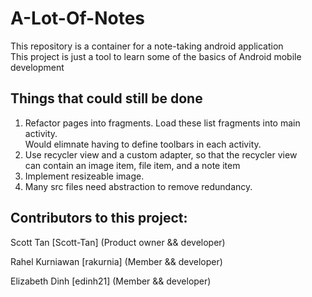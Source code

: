 # A-Lot-Of-Notes
This repository is a container for a note-taking android application  <br>
This project is just a tool to learn some of the basics
of Android mobile development <br>

## Things that could still be done
1) Refactor pages into fragments. Load these list fragments into main activity.<br> 
Would elimnate having to define toolbars in each activity.
2) Use recycler view and a custom adapter, so that the recycler view <br>
can contain an image item, file item, and a note item
3) Implement resizeable image.
4) Many src files need abstraction to remove redundancy.

## Contributors to this project:

Scott Tan [Scott-Tan] (Product owner && developer)

Rahel Kurniawan [rakurnia] (Member && developer)

Elizabeth Dinh [edinh21] (Member && developer)

